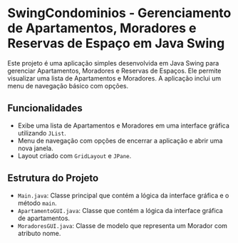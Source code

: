 # SwingCondominios - Gerenciamento de Apartamentos, Moradores e Reservas de Espaço em Java Swing

Este projeto é uma aplicação simples desenvolvida em Java Swing para gerenciar Apartamentos, Moradores e Reservas de Espaços. Ele permite visualizar uma lista de Apartamentos e Moradores. A aplicação inclui um menu de navegação básico com opções.

## Funcionalidades

- Exibe uma lista de Apartamentos e Moradores em uma interface gráfica utilizando `JList`.
- Menu de navegação com opções de encerrar a aplicação e abrir uma nova janela.
- Layout criado com `GridLayout` e `JPane`.

## Estrutura do Projeto

- `Main.java`: Classe principal que contém a lógica da interface gráfica e o método `main`.
- `ApartamentoGUI.java`: Classe que contém a lógica da interface gráfica de apartamentos.
- `MoradoresGUI.java`: Classe de modelo que representa um Morador com atributo nome.
